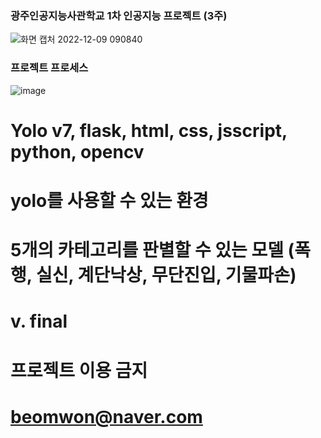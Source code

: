 ### 광주인공지능사관학교 1차 인공지능 프로젝트 (3주)
![화면 캡처 2022-12-09 090840](https://user-images.githubusercontent.com/38881094/206592864-fd846264-10c9-47f3-9a8c-d93af3621cb9.jpg)

### 프로젝트 프로세스
![image](https://user-images.githubusercontent.com/38881094/206593328-67cf3c82-61cf-4231-9766-409d2634f0e3.png)
# Yolo v7, flask, html, css, jsscript, python, opencv
# yolo를 사용할 수 있는 환경
# 5개의 카테고리를 판별할 수 있는 모델 (폭행, 실신, 계단낙상, 무단진입, 기물파손)
# v. final
# 프로젝트 이용 금지
# beomwon@naver.com
